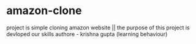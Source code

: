 # amazon-clone

project is simple cloning amazon website || the purpose of this project is devloped our skills
authore - krishna gupta (learning behaviour)
